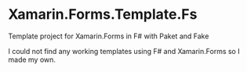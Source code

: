 # Xamarin.Forms.Template.Fs
Template project for Xamarin.Forms in F# with Paket and Fake

I could not find any working templates using F# and Xamarin.Forms so I made my own.
